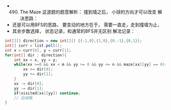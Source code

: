 - 490. The Maze
这道题的题意解析： 撞到墙之后， 小球的方向才可以改变
解决思路： 
- 还是可以用BFS的思路， 要变动的地方在于， 需要一直走，走到撞墙为止，
- 其余步数选择， 状态记录，和通常的BFS并无区别
解法记录：
```java
int[][] direction = new int[][] {{-1,0},{1,0},{0.-1},{0,1}};
int[] curr = list.poll();
int x = curr[0], y = curr[1];
for(int[] dir : direction){
    int xx = x, yy = y;
    while(xx >=0 && xx < m && yy >= 0 && yy <= n && maze[xx][yy] == 0){
        xx += dir[0];
        yy += dir[1];
    }
    xx -= dir[0];
    yy -= dir[1];
    if(visited[xx][yy]) continue;
    // 后续略
}
```